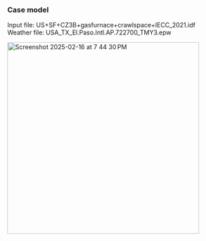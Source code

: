 ### Case model

Input file: US+SF+CZ3B+gasfurnace+crawlspace+IECC_2021.idf </br>
Weather file: USA_TX_El.Paso.Intl.AP.722700_TMY3.epw

<img width="436" alt="Screenshot 2025-02-16 at 7 44 30 PM" src="https://github.com/user-attachments/assets/ea3739b0-e130-4ff5-8fbc-db0a2ecb4c41" />



